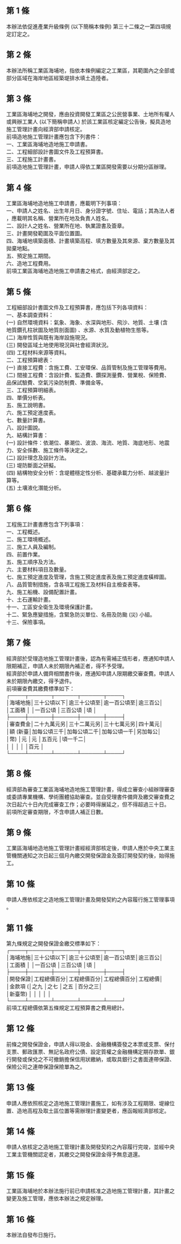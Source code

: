 第 1 條
-------
本辦法依促進產業升級條例 (以下簡稱本條例) 第三十二條之一第四項規  
定訂定之。

第 2 條
-------
本辦法所稱工業區海埔地，指依本條例編定之工業區，其範圍內之全部或  
部分區域在海岸地區經築堤排水填土造陸者。

第 3 條
-------
工業區海埔地之開發，應由投資開發工業區之公民營事業、土地所有權人  
或興辦工業人 (以下簡稱申請人) 於該工業區核定編定公告後，擬具造地  
施工管理計畫向經濟部申請核定。  
前項造地施工管理計畫應包含下列書件：  
一、工業區海埔地造地施工申請書。  
二、工程細部設計書圖文件及工程預算書。  
三、工程施工計畫書。  
前項造地施工管理計畫，申請人得依工業區開發需要以分期分區辦理。

第 4 條
-------
工業區海埔地造地施工申請書，應載明下列事項：  
一、申請人之姓名、出生年月日、身分證字號、住址、電話；其為法人者  
    ，應載明其名稱、營業所在地及負責人姓名。  
二、設計人之姓名、營業所在地、執業證書及簽章。  
三、計畫開發範圍及平面位置圖。  
四、海埔地填築面積、計畫填築高程、填方數量及其來源、棄方數量及其  
    拋棄地點。  
五、預定施工期間。  
六、造地工程費用。  
前項工業區海埔地造地施工申請書之格式，由經濟部定之。

第 5 條
-------
工程細部設計書圖文件及工程預算書，應包括下列各項資料：  
一、基本調查資料：  
 (一) 自然環境資料：氣象、海象、水深與地形、飛沙、地質、土壤 (含  
      地質鑽孔柱狀圖及地質剖面圖) 、水源、水質及動植物生態等。  
 (二) 海岸性質與既有海岸設施現況。  
 (三) 開發區域土地使用現況與社會經濟狀況。  
 (四) 工程材料來源等資料。  
二、工程預算總表：  
 (一) 直接工程費：含施工費、工安環保、品質管制及施工管理等費用。  
 (二) 間接工程費：含設計費、監造費、鑽探測量費、營業稅、保險費、  
      品保試驗費、空氣污染防制費、準備金等。  
三、工程預算明細表。  
四、單價分析表。  
五、施工說明書。  
六、施工預定進度表。  
七、數量計算書。  
八、設計圖說。  
九、結構計算書：  
 (一) 設計條件：依潮位、暴潮位、波浪、海流、地質、海底地形、地震  
      力、安全係數、施工條件等決定之。  
 (二) 設計理念及設計方法。  
 (三) 堤防斷面之研擬。  
 (四) 結構物安全分析：含堤體穩定性分析、基礎承載力分析、越波量計  
      算等。  
 (五) 土壤液化潛能分析。

第 6 條
-------
工程施工計畫書應包含下列事項：  
一、工程概述。  
二、施工環境概述。  
三、施工人員及編制。  
四、前置作業。  
五、施工順序及方法。  
六、主要材料項目及數量。  
七、施工預定進度及管理，含施工預定進度表及施工預定進度橫桿圖。  
八、品質管制措施，含各項工程施工及材料自主檢查表等。  
九、施工船機、設備配置計畫。  
十、土石運輸計畫。  
十一、工區安全衛生及環境保護計畫。  
十二、緊急應變措施，含緊急防災單位、名冊及防颱 (災) 小組。  
十三、保險事項。

第 7 條
-------
經濟部於受理造地施工管理計畫後，認為有需補正情形者，應通知申請人  
限期補正，申請人未於期限內補正者，得不予受理。  
經濟部於申請人備齊相關書件後，應通知申請人限期繳交審查費。申請人  
未於期限內繳交，得予退件。  
前項審查費其繳費標準如下：  
┌────┬──────┬──────┬──────┬────┐  
│海埔地施│三十公頃以下│逾三十公頃至│逾一百公頃至│逾三百公│  
│工面積  │            │一百公頃    │三百公頃    │頃      │  
├────┼──────┼──────┼──────┼────┤  
│審查費金│二十九萬元另│三十二萬元另│三十七萬元另│四十萬元│  
│額 (新臺│加每公頃三千│加每公頃二千│加每公頃一千│另加每公│  
│幣)     │元          │元          │五百元      │頃一千二│  
│        │            │            │            │百元    │  
└────┴──────┴──────┴──────┴────┘

第 8 條
-------
經濟部為審查工業區海埔地造地施工管理計畫，得成立審查小組辦理審查  
或委請專業機構、學術團體協助審查。並自受理書件備齊及繳交審查費之  
次日起六十日內完成審查工作；必要時得展延之，但不得超過三十日。  
前項所定審查期限，不含申請人補正日數。

第 9 條
-------
工業區海埔地造地施工管理計畫經經濟部核定後，申請人應於中央工業主  
管機關通知之次日起三個月內繳交開發保證金及簽訂開發契約後，始得施  
工。

第 10 條
--------
申請人應依核定之造地施工管理計畫及開發契約之內容履行施工管理事項  
。

第 11 條
--------
第九條規定之開發保證金繳交標準如下：  
┌────┬──────┬──────┬──────┬────┐  
│海埔地施│三十公頃以下│逾三十公頃至│逾一百公頃至│逾三百公│  
│工面積  │            │一百公頃    │三百公頃    │頃      │  
├────┼──────┼──────┼──────┼────┤  
│開發保證│工程總價百分│工程總價百分│工程總價百分│工程總價│  
│金款項 (│之九        │之七        │之五        │百分之三│  
│新臺幣) │            │            │            │        │  
└────┴──────┴──────┴──────┴────┘  
前項工程總價依第五條規定工程預算書之費用總計。

第 12 條
--------
前條之開發保證金，申請人得以現金、金融機構簽發之本票或支票、保付  
支票、郵政匯票、無記名政府公債、設定質權之金融機構定期存款單、銀  
行開發或保兌之不可撤銷擔保信用狀繳納，或取具銀行之書面連帶保證、  
保險公司之連帶保證保險單為之。

第 13 條
--------
申請人應依照核定之造地施工管理計畫施工，如有涉及工程期限、堤線位  
置、造地高程及取土區位置等需辦理計畫變更者，應函報經濟部核定。

第 14 條
--------
申請人依核定之造地施工管理計畫及開發契約之內容履行完竣，並經中央  
工業主管機關認定者，其繳交之開發保證金得予無息退還。

第 15 條
--------
工業區海埔地於本辦法施行前已申請核准之造地施工管理計畫，其計畫之  
變更及施工管理，應依本辦法之規定辦理。

第 16 條
--------
本辦法自發布日施行。

